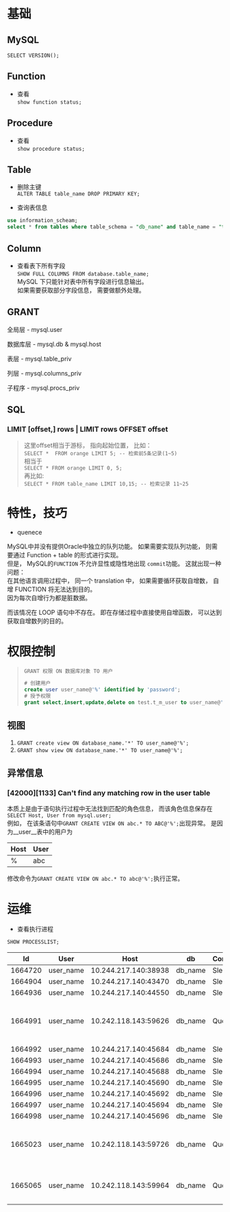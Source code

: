 # 基础
## MySQL
``` SELECT VERSION(); ```

## Function
- 查看  
``` show function status; ```


## Procedure
- 查看  
``` show procedure status; ```


## Table
- 删除主键  
``` ALTER TABLE table_name DROP PRIMARY KEY; ```   

- 查询表信息  
``` SQL
use information_scheam;
select * from tables where table_schema = "db_name" and table_name = "table_name1";
```

## Column  
- 查看表下所有字段  
``` SHOW FULL COLUMNS FROM database.table_name; ```  
MySQL 下只能针对表中所有字段进行信息输出。  
如果需要获取部分字段信息， 需要做额外处理。


## GRANT
 全局层 - mysql.user  
 
 数据库层 - mysql.db & mysql.host  
 
 表层  -  mysql.table_priv
 
 列层  -  mysql.columns_priv  
 
 子程序  -  mysql.procs_priv


## SQL
### LIMIT \[offset,\] rows | LIMIT rows OFFSET offset
> 这里offset相当于游标， 指向起始位置， 比如：  
> ```SELECT *  FROM orange LIMIT 5; -- 检索前5条记录(1~5)```  
> 相当于  
> ```SELECT * FROM orange LIMIT 0, 5;```  
> 再比如:  
> ```SELECT * FROM table_name LIMIT 10,15; -- 检索记录 11~25```


# 特性，技巧  
- quenece  

MySQL中并没有提供Oracle中独立的队列功能。 如果需要实现队列功能， 则需要通过 Function + table 的形式进行实现。  
但是， MySQL的```FUNCTION``` 不允许显性或隐性地出现 ```commit```功能。 这就出现一种问题：  
在其他语言调用过程中， 同一个 translation 中， 如果需要循环获取自增数， 自增 FUNCTION 将无法达到目的。  
因为每次自增行为都是脏数据。  

而该情况在 LOOP 语句中不存在。  即在存储过程中直接使用自增函数， 可以达到获取自增数列的目的。


# 权限控制
> ``` GRANT 权限 ON 数据库对象 TO 用户 ```  
> ``` SQL  
> # 创建用户
> create user user_name@'%' identified by 'password'; 
> # 授予权限
> grant select,insert,update,delete on test.t_m_user to user_name@'%';
> ```

## 视图
1. ``` GRANT create view ON database_name.'*' TO user_name@'%'; ```
2. ``` GRANT show view ON database_name.'*' TO user_name@'%'; ```

## 异常信息
### [42000][1133] Can't find any matching row in the user table
本质上是由于语句执行过程中无法找到匹配的角色信息， 而该角色信息保存在  
``` SELECT Host, User from mysql.user; ```  
例如， 在该条语句中``` GRANT CREATE VIEW ON abc.* TO ABC@'%'; ```出现异常。
是因为__user__表中的用户为  

 Host | User 
 ---- | ----
 % | abc  
 
 修改命令为``` GRANT CREATE VIEW ON abc.* TO abc@'%'; ```执行正常。


# 运维  
- 查看执行进程  
``` SQL
SHOW PROCESSLIST;
```
| Id | User | Host | db | Command | Time | State | Info |  
| --- | --- | --- | --- | --- | --- | --- | --- |
| 1664720 | user_name | 10.244.217.140:38938 | db_name | Sleep | 92 | "" |  |
| 1664904 | user_name | 10.244.217.140:43470 | db_name | Sleep | 3 | "" |  |
| 1664936 | user_name | 10.244.217.140:44550 | db_name | Sleep | 450 | "" |  |
| 1664991 | user_name | 10.242.118.143:59626 | db_name | Query | 292 | updating | /* ApplicationName=DataGrip 2020.1 */ UPDATE db_name.table_name t SET t.store_type = '7' WHER |
| 1664992 | user_name | 10.244.217.140:45684 | db_name | Sleep | 270 | "" |  |
| 1664993 | user_name | 10.244.217.140:45686 | db_name | Sleep | 270 | "" |  |
| 1664994 | user_name | 10.244.217.140:45688 | db_name | Sleep | 270 | "" |  |
| 1664995 | user_name | 10.244.217.140:45690 | db_name | Sleep | 270 | "" |  |
| 1664996 | user_name | 10.244.217.140:45692 | db_name | Sleep | 270 | "" |  |
| 1664997 | user_name | 10.244.217.140:45694 | db_name | Sleep | 270 | "" |  |
| 1664998 | user_name | 10.244.217.140:45696 | db_name | Sleep | 270 | "" |  |
| 1665023 | user_name | 10.242.118.143:59726 | db_name | Query | 191 | updating | /* ApplicationName=DataGrip 2020.1 */ UPDATE db_name.table_name t SET t.store_type = '7' WHER |
| 1665065 | user_name | 10.242.118.143:59964 | db_name | Query | 0 | starting | /* ApplicationName=DataGrip 2020.1 */ SHOW PROCESSLIST |

